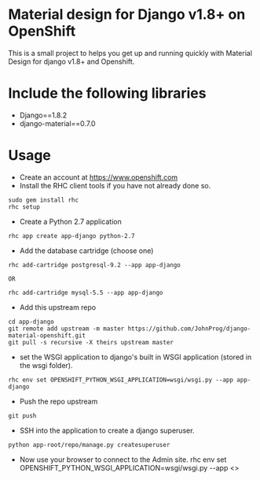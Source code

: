 Material design for Django v1.8+ on OpenShift
=============================================

This is a small project to helps you get up and running quickly with Material Design for django v1.8+ and Openshift.

Include the following libraries
===============================

 * Django==1.8.2
 * django-material==0.7.0

Usage
=====
- Create an account at https://www.openshift.com
- Install the RHC client tools if you have not already done so.
```
sudo gem install rhc
rhc setup
```
- Create a Python 2.7 application
```
rhc app create app-django python-2.7
```
- Add the database cartridge (choose one)
```
rhc add-cartridge postgresql-9.2 --app app-django

OR

rhc add-cartridge mysql-5.5 --app app-django 
```
- Add this upstream repo
```
cd app-django
git remote add upstream -m master https://github.com/JohnProg/django-material-openshift.git
git pull -s recursive -X theirs upstream master
```
- set the WSGI application to django's built in WSGI application (stored in the wsgi folder).
```
rhc env set OPENSHIFT_PYTHON_WSGI_APPLICATION=wsgi/wsgi.py --app app-django
```
- Push the repo upstream
```
git push
```
- SSH into the application to create a django superuser.
```
python app-root/repo/manage.py createsuperuser
```
- Now use your browser to connect to the Admin site.
rhc env set OPENSHIFT_PYTHON_WSGI_APPLICATION=wsgi/wsgi.py --app <<app-name>>
